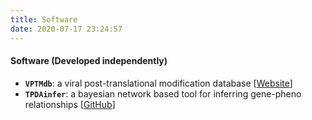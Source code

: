 ```yaml
---
title: Software
date: 2020-07-17 23:24:57
---
```



#### Software (Developed independently)
+ **`VPTMdb`**: a viral post-translational modification database [[Website](http://vptmdb.com:8787/VPTMdb)]
+ **`TPDAinfer`**: a bayesian network based tool for inferring gene-pheno relationships [[GitHub](https://github.com/Candlelight-XYJ/TPDAinfer)]

